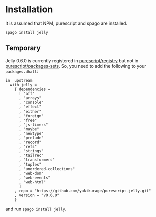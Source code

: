 # Installation

It is assumed that NPM, purescript and spago are installed.

```bash
spago install jelly
```

## Temporary

Jelly 0.6.0 is currently registered in [purescript/registry](https://github.com/purescript/registry) but not in [purescript/packages-sets](https://github.com/purescript/package-sets). So, you need to add the following to your `packages.dhall`:

```dhall
in  upstream
  with jelly =
    { dependencies =
      [ "aff"
      , "arrays"
      , "console"
      , "effect"
      , "either"
      , "foreign"
      , "free"
      , "js-timers"
      , "maybe"
      , "newtype"
      , "prelude"
      , "record"
      , "refs"
      , "strings"
      , "tailrec"
      , "transformers"
      , "tuples"
      , "unordered-collections"
      , "web-dom"
      , "web-events"
      , "web-html"
      ]
    , repo = "https://github.com/yukikurage/purescript-jelly.git"
    , version = "v0.6.0"
    }
```

and run `spago install jelly`.
